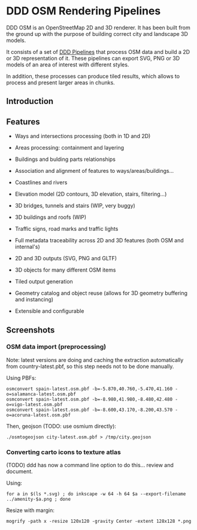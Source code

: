 # DDD OSM Rendering Pipelines

DDD OSM is an OpenStreetMap 2D and 3D renderer. It has been built
from the ground up with the purpose of building correct city and
landscape 3D models.

It consists of a set of [DDD Pipelines](pipelines.md) that process OSM data and
build a 2D or 3D representation of it. These pipelines can export SVG,
PNG or 3D models of an area of interest with different styles.

In addition, these processes can produce tiled results, which allows to
process and present larger areas in chunks.

## Introduction


## Features

- Ways and intersections processing (both in 1D and 2D)
- Areas processing: containment and layering
- Buildings and bulding parts relationships
- Association and alignment of features to ways/areas/buildings...
- Coastlines and rivers
- Elevation model (2D contours, 3D elevation, stairs, filtering...)
- 3D bridges, tunnels and stairs (WIP, very buggy)
- 3D buildings and roofs (WIP)
- Traffic signs, road marks and traffic lights

- Full metadata traceability across 2D and 3D features (both OSM and internal's)
- 2D and 3D outputs (SVG, PNG and GLTF)
- 3D objects for many different OSM items
- Tiled output generation
- Geometry catalog and object reuse (allows for 3D geometry buffering and instancing)
- Extensible and configurable

## Screenshots





### OSM data import (preprocessing)


Note: latest versions are doing and caching the extraction automatically from country-latest.pbf,
so this step needs not to be done manually.

Using PBFs:

    osmconvert spain-latest.osm.pbf -b=-5.870,40.760,-5.470,41.160 -o=salamanca-latest.osm.pbf
    osmconvert spain-latest.osm.pbf -b=-8.980,41.980,-8.480,42.480 -o=vigo-latest.osm.pbf
    osmconvert spain-latest.osm.pbf -b=-8.600,43.170,-8.200,43.570 -o=acoruna-latest.osm.pbf

Then, geojson (TODO: use osmium directly):

    ./osmtogeojson city-latest.osm.pbf > /tmp/city.geojson



### Converting carto icons to texture atlas


(TODO) ddd has now a command line option to do this... review and document.

Using:

    for a in $(ls *.svg) ; do inkscape -w 64 -h 64 $a --export-filename ../amenity-$a.png ; done

Resize with margin:

    mogrify -path x -resize 120x120 -gravity Center -extent 128x128 *.png


